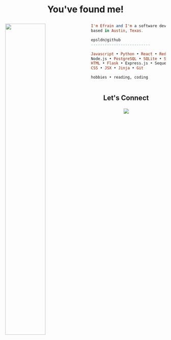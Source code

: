 <h1 align="center">
  <p> You've found me!</p>
</h1>


<img src="https://wallpaperaccess.com/full/869923.gif" width="50%" img align="left"/>

```haskell
  I'm Efrain and I'm a software developer
  based in Austin, Texas.

  epsldn@github
  --------------------------

  Javascript • Python • React • Redux •
  Node.js • PostgreSQL • SQLite • SQLAlchemy
  HTML • Flask • Express.js • Sequelize.js •
  CSS • JSX • Jinja • Git

  hobbies • reading, coding
  

```
<h2 align="center">
  <p> Let's Connect </p>
</21>

<img src="https://www.google.com/url?sa=i&url=https%3A%2F%2Fwww.chilipeppermadness.com%2Frecipes%2Fold-bay-seasoning%2F&psig=AOvVaw1yN_YAgSBAqMWi9U09TkLI&ust=1673651416446000&source=images&cd=vfe&ved=0CA4QjRxqFwoTCPjZxf6Tw_wCFQAAAAAdAAAAABAE"/>

